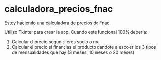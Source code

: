 # calculadora_precios_fnac
Estoy haciendo una calculadora de precios de Fnac.

Utilizo Tkinter para crear la app. Cuando este funcional 100% deberia:
  1. Calcular el precio segun si eres socio o no.
  2. Calcular el precio si financias el producto dandote a escojer los 3 tipos 
     de mensualidades que hay (3 meses, 10 meses o 20 meses)
     
